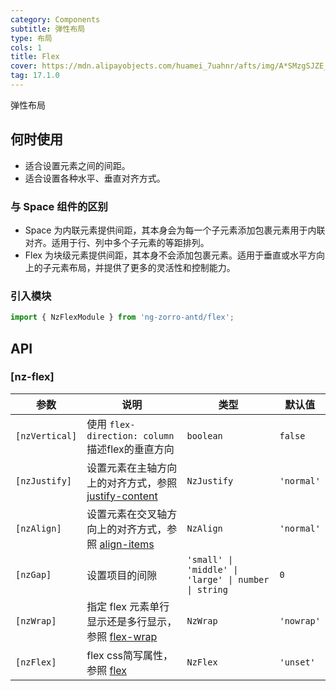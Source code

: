 ```yaml
---
category: Components
subtitle: 弹性布局
type: 布局
cols: 1
title: Flex
cover: https://mdn.alipayobjects.com/huamei_7uahnr/afts/img/A*SMzgSJZE_AwAAAAAAAAAAAAADrJ8AQ/original
tag: 17.1.0
---
```


弹性布局

## 何时使用

- 适合设置元素之间的间距。
- 适合设置各种水平、垂直对齐方式。

### 与 Space 组件的区别

- Space 为内联元素提供间距，其本身会为每一个子元素添加包裹元素用于内联对齐。适用于行、列中多个子元素的等距排列。
- Flex 为块级元素提供间距，其本身不会添加包裹元素。适用于垂直或水平方向上的子元素布局，并提供了更多的灵活性和控制能力。

### 引入模块

```ts
import { NzFlexModule } from 'ng-zorro-antd/flex';
```

## API

### [nz-flex]

| 参数           | 说明                                                                                                                     | 类型                                                 | 默认值     |
| -------------- | ------------------------------------------------------------------------------------------------------------------------ | ---------------------------------------------------- | ---------- |
| `[nzVertical]` | 使用 `flex-direction: column`描述flex的垂直方向                                                                          | `boolean`                                            | `false`    |
| `[nzJustify]`  | 设置元素在主轴方向上的对齐方式，参照 [justify-content](https://developer.mozilla.org/zh-CN/docs/Web/CSS/justify-content) | `NzJustify`                                          | `'normal'` |
| `[nzAlign]`    | 设置元素在交叉轴方向上的对齐方式，参照 [align-items](https://developer.mozilla.org/zh-CN/docs/Web/CSS/align-items)       | `NzAlign`                                            | `'normal'` |
| `[nzGap]`      | 设置项目的间隙                                                                                                           | `'small' \| 'middle' \| 'large' \| number \| string` | `0`        |
| `[nzWrap]`     | 指定 flex 元素单行显示还是多行显示，参照 [flex-wrap](https://developer.mozilla.org/zh-CN/docs/Web/CSS/flex-wrap)         | `NzWrap`                                             | `'nowrap'` |
| `[nzFlex]`     | flex css简写属性，参照 [flex](https://developer.mozilla.org/zh-CN/docs/Web/CSS/flex)                                     | `NzFlex`                                             | `'unset'`  |
